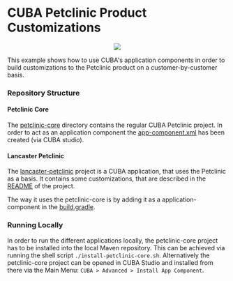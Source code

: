 # CUBA Petclinic Product Customizations

<p align="center">
  <img src="https://github.com/cuba-platform/cuba-petclinic/blob/master/img/petclinic_logo_with_slogan.svg"/>
</p>

This example shows how to use CUBA's application components in order to build customizations to the Petclinic product on a customer-by-customer basis.

### Repository Structure

#### Petclinic Core
The [petclinic-core](/petclinic-core) directory contains the regular CUBA Petclinic project. In order to act as an application component the [app-component.xml](/petclinic-core/modules/global/src/com/haulmont/sample/petclinic/app-component.xml) has been created (via CUBA studio).

#### Lancaster Petclinic

The [lancaster-petclinic](/lancaster-petclinic) project is a CUBA application, that uses the Petclinic as a basis. It contains some customizations, that are described in the [README](/lancaster-petclinic/README.md) of the project.

The way it uses the petclinic-core is by adding it as a application-component in the [build.gradle](/lancaster-petclinic/build.gradle#L39).

### Running Locally

In order to run the different applications locally, the petclinic-core project has to be installed into the local Maven repository. This can be achieved via running the shell script `./install-petclinic-core.sh`. Alternatively the petclinic-core project can be opened in CUBA Studio and installed from there via the Main Menu: `CUBA > Advanced > Install App Component`.
